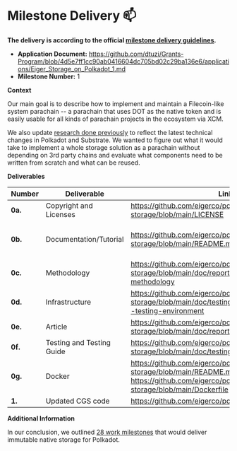 # Milestone Delivery :mailbox:


**The delivery is according to the official [milestone delivery guidelines](https://github.com/w3f/Grants-Program/blob/master/docs/Support%20Docs/milestone-deliverables-guidelines.md).**

* **Application Document:** https://github.com/dtuzi/Grants-Program/blob/4d5e7ff1cc90ab0416604dc705bd02c29ba136e6/applications/Eiger_Storage_on_Polkadot_1.md
* **Milestone Number:** 1

**Context**

Our main goal is to describe how to implement and maintain a Filecoin-like system parachain -- a parachain that uses DOT as the native token and is easily usable for all kinds of parachain projects in the ecosystem via XCM.

We also update [research done previously](https://github.com/common-good-storage) to reflect the latest technical changes in Polkadot and Substrate. We wanted to figure out what it would take to implement a whole storage solution as a parachain without depending on 3rd party chains and evaluate what components need to be written from scratch and what can be reused.


**Deliverables**

| Number | Deliverable | Link | Notes |
| ------------- | ------------- | ------------- |------------- |
| **0a.** | Copyright and Licenses |https://github.com/eigerco/polkadot-native-storage/blob/main/LICENSE|  MIT|
| **0b.** | Documentation/Tutorial |https://github.com/eigerco/polkadot-native-storage/blob/main/README.md| inline documentation inside the code|
| **0c.** | Methodology |https://github.com/eigerco/polkadot-native-storage/blob/main/doc/report/src/new-overview.md#2-methodology| ...|
| **0d.** | Infrastructure |https://github.com/eigerco/polkadot-native-storage/blob/main/doc/testing_guide.md#infrastructure--testing-environment| ...|
| **0e.** | Article |https://github.com/eigerco/polkadot-native-storage/blob/main/doc/report/src/new-overview.md| ...|
| **0f.** | Testing and Testing Guide |https://github.com/eigerco/polkadot-native-storage/blob/main/doc/testing_guide.md| ...|
| **0g.** | Docker |https://github.com/eigerco/polkadot-native-storage/blob/main/README.md#docker , https://github.com/eigerco/polkadot-native-storage/blob/main/Dockerfile| ...|
| **1.** | Updated CGS code |https://github.com/eigerco/polkadot-native-storage| ...|



**Additional Information**

In our conclusion, we outlined [28 work milestones](https://github.com/eigerco/polkadot-native-storage/blob/main/doc/report/src/new-conclusion.md#31-implementation) that would deliver immutable native storage for Polkadot.
